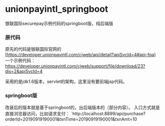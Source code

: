 # unionpayintl_springboot
银联国际securepay示例代码的springboot版，纯后端版


### 原代码
原先的代码是银联国际官网的 [https://developer.unionpayintl.com/cjweb/api/detail?apiSvcId=4#api-fqa]
一个示例代码：https://developer.unionpayintl.com/cjweb/support/file/download/23?dis=2&apiSvcId=4

采用的是jdk1.6版本，servlet的架构，这里没有要前端jsp代码。

### springboot版
改装后的版本就是基于springboot的，出后端版本的（部分内容）。
入口方式就是直接浏览器访问，比如请求支付：
`http://localhost:8899/api/purchase?orderId=20190919190001&txnTime=20190919190001&txnAmt=10
